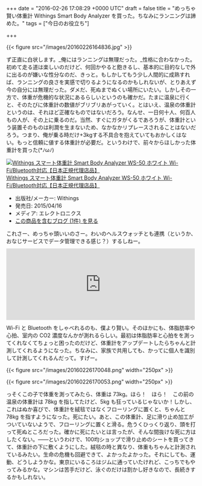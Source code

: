 
+++
date = "2016-02-26 17:08:29 +0000 UTC"
draft = false
title = "めっちゃ賢い体重計 Withings Smart Body Analyzer を買った。ちなみにランニングは諦めた。"
tags = ["今日のお役立ち"]

+++


{{< figure src="/images/20160226164836.jpg"  >}}

ず正直に白状します。_俺にはランニングは無理だった。_性格に合わなかった。初めて走る道は楽しいのだけど、何回かやると飽きるし、基本的に目的なしで外に出るのが嫌いな性分なのだ、きっと。もしかしてもう少し人間的に成熟すれば、ランニングの良さを実感で切りるようになるのかもしれないが、とりあえず今の自分には無理だった。ダメだ、死ぬまでぬくい場所にいたい。しかしその一方で、体重が危機的な状況にあるらしいというのも確かだ。たまに温泉に行くと、そのたびに体重計の数値がブリブリあがっていく。とはいえ、温泉の体重計というのは、それほど正確なものではないだろう。なんせ、一日何十人、何百人もの人が、その上に乗るのだ。当然、すぐにガタがくるであろうが、体重計という装置そのものは利潤を生まないため、なかなかリプレースされることはないだろう。つまり、俺が乗る時だけ+3kgする不具合を抱えていてもおかしくはない。もっと信頼に値する体重計が必要だ。というわけで、前々からほしかった体重計を買った(*ﾉωﾉ)<div class="hatena-asin-detail"><a href="http://www.amazon.co.jp/exec/obidos/ASIN/B00V35HEIC/bestylesnet-22/"><img src="https://images-fe.ssl-images-amazon.com/images/I/31Mu7bSxI1L._SL160_.jpg" class="hatena-asin-detail-image" alt="Withings スマート体重計 Smart Body Analyzer WS-50 ホワイト Wi-Fi/Bluetooth対応【日本正規代理店品】" title="Withings スマート体重計 Smart Body Analyzer WS-50 ホワイト Wi-Fi/Bluetooth対応【日本正規代理店品】"/></a><div class="hatena-asin-detail-info"><a href="http://www.amazon.co.jp/exec/obidos/ASIN/B00V35HEIC/bestylesnet-22/">Withings スマート体重計 Smart Body Analyzer WS-50 ホワイト Wi-Fi/Bluetooth対応【日本正規代理店品】</a><ul><li><span class="hatena-asin-detail-label">出版社/メーカー:</span> Withings</li><li><span class="hatena-asin-detail-label">発売日:</span> 2015/04/16</li><li><span class="hatena-asin-detail-label">メディア:</span> エレクトロニクス</li><li><a href="http://d.hatena.ne.jp/asin/B00V35HEIC/bestylesnet-22" target="_blank">この商品を含むブログ (1件) を見る</a></li></ul></div><div class="hatena-asin-detail-foot"></div></div>これさー、めっちゃ頭いいのさー。わいのヘルスウォッチとも連携（というか、おなじサービスでデータ管理できる感じ？）するしねー。<iframe src="https://hatenablog-parts.com/embed?url=https%3A%2F%2Fblog.daruyanagi.jp%2Fentry%2F2015%2F12%2F20%2F045240" title="ランニング三日坊主を脱するため、ヘルスウォッチ Withings Activite Pop を買った。 - だるろぐ" class="embed-card embed-blogcard" scrolling="no" frameborder="0" style="display: block; width: 100%; height: 190px; max-width: 500px; margin: 10px 0px;"></iframe>Wi-Fi と Bluetooth をしゃべれるのも、僕より賢い。そのほかにも、体脂肪率や心拍、室内の CO2 濃度なんかが測れるらしい。最初は体脂肪率と心拍をを測ってくれなくてちょっと困ったのだけど、体重計をアップデートしたらちゃんと計測してくれるようになった。ちなみに、家族で共用しても、かってに個人を識別して計測してくれるんだって。すげー。

{{< figure src="/images/20160226170048.png" width="250px" >}}



{{< figure src="/images/20160226170053.png" width="250px" >}}

っそくこの子で体重を測ってみたら、体重は 73kg。ほら！　ほら！　この前の温泉の体重計は 78kg を指してたけど、5kg も狂っているじゃないか！しかし、これはぬか喜びで、体重計を絨毯ではなくフローリングに置くと、ちゃんと 78kg を指すようになった。死にたい。あと、この体重計、足に滑り止め加工がついていないようで、フローリングに置くと滑る。危うくひっくり返り、頭を打って死ぬところだった。確かに死にたいとは言ったが、そんな間抜けな死に方はしたくない。――というわけで、100均ショップで滑り止めのシートを買ってきて、体重計の下に敷くようにした。絨毯の時と異なり、体重もちゃんと計測されているみたい。生命の危機も回避できて、よかったよかった。それにしても、運動、どうしようかな。東京にいるころはジムに通っていたけれど、こっちでもやってみるかな。マシンは苦手だけど、泳ぐのだけは割かし好きなので、長続きするかもしれない。


